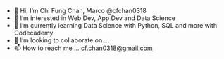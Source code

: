 - 👋 Hi, I’m Chi Fung Chan, Marco @cfchan0318
- 👀 I’m interested in Web Dev, App Dev and Data Science
- 🌱 I’m currently learning Data Science with Python, SQL and more with Codecademy
- 💞️ I’m looking to collaborate on ...
- 📫 How to reach me ... cf.chan0318@gmail.com

<!---
cfchan0318/cfchan0318 is a ✨ special ✨ repository because its `README.md` (this file) appears on your GitHub profile.
You can click the Preview link to take a look at your changes.
--->
